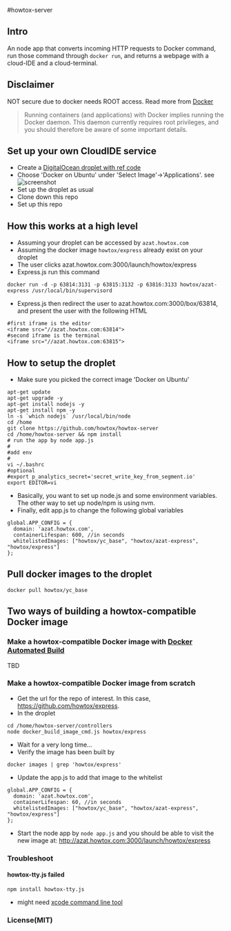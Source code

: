 #howtox-server

## Intro
An node app that converts incoming HTTP requests to Docker command, run those command through ```docker run```, and returns a webpage with a cloud-IDE and a cloud-terminal.

## Disclaimer
NOT secure due to docker needs ROOT access. Read more from [Docker](https://docs.docker.com/articles/security/)
> Running containers (and applications) with Docker implies running the Docker daemon. This daemon currently requires root privileges, and you should therefore be aware of some important details.

## Set up your own CloudIDE service
- Create a [DigitalOcean droplet with ref code](https://www.digitalocean.com/?refcode=24bf100573ba)
- Choose 'Docker on Ubuntu' under 'Select Image'->'Applications'. see ![screenshot](http://imgur.com/rw7TlGZ.png)
- Set up the droplet as usual
- Clone down this repo
- Set up this repo

## How this works at a high level
- Assuming your droplet can be accessed by ```azat.howtox.com```
- Assuming the docker image ```howtox/express``` already exist on your droplet
- The user clicks azat.howtox.com:3000/launch/howtox/express
- Express.js run this command
```
docker run -d -p 63814:3131 -p 63815:3132 -p 63816:3133 howtox/azat-express /usr/local/bin/supervisord
```
- Express.js then redirect the user to azat.howtox.com:3000/box/63814, and present the user with the following HTML
```
#first iframe is the editor
<iframe src="//azat.howtox.com:63814">
#second iframe is the terminal
<iframe src="//azat.howtox.com:63815">
```

## How to setup the droplet
- Make sure you picked the correct image 'Docker on Ubuntu'
```
apt-get update
apt-get upgrade -y
apt-get install nodejs -y
apt-get install npm -y
ln -s `which nodejs` /usr/local/bin/node
cd /home
git clone https://github.com/howtox/howtox-server
cd /home/howtox-server && npm install
# run the app by node app.js
#
#add env
#
vi ~/.bashrc
#optional
#export p_analytics_secret='secret_write_key_from_segment.io'
export EDITOR=vi
```
- Basically, you want to set up node.js and some environment variables. The other way to set up node/npm is using nvm.
- Finally, edit app.js to change the following global variables
```
global.APP_CONFIG = {
  domain: 'azat.howtox.com',
  containerLifespan: 600, //in seconds
  whitelistedImages: ["howtox/yc_base", "howtox/azat-express", "howtox/express"]
};
```

## Pull docker images to the droplet
```
docker pull howtox/yc_base
```

## Two ways of building a howtox-compatible Docker image

### Make a howtox-compatible Docker image with [Docker Automated Build](http://docs.docker.com/docker-hub/builds/)
TBD

### Make a howtox-compatible Docker image from scratch
- Get the url for the repo of interest. In this case, https://github.com/howtox/express.
- In the droplet
```
cd /home/howtox-server/controllers
node docker_build_image_cmd.js howtox/express
```
- Wait for a very long time...
- Verify the image has been built by
```
docker images | grep 'howtox/express'
```
- Update the app.js to add that image to the whitelist
```
global.APP_CONFIG = {
  domain: 'azat.howtox.com',
  containerLifespan: 60, //in seconds
  whitelistedImages: ["howtox/yc_base", "howtox/azat-express", "howtox/express"]
};
```
- Start the node app by ```node app.js``` and you should be able to visit the new image at: http://azat.howtox.com:3000/launch/howtox/express


### Troubleshoot
#### howtox-tty.js failed
```
npm install howtox-tty.js
```
- might need [xcode command line tool](https://github.com/atom/terminal/issues/28#issuecomment-39405908)


### License(MIT)
